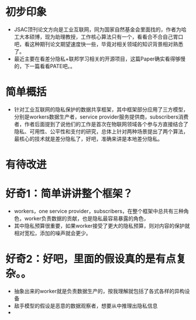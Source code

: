 # 初步印象
- JSAC顶刊论文方向是工业互联网，同为国家自然基金会里面找的，作者为哈工大本硕博，现为助理教授，工作核心算法只有一个，看看合不合自己胃口吧，看这种期刊论文期望速度快一些，毕竟对相关领域的知识背景相对熟悉了。
- 最近主要在看差分隐私+联邦学习相关的开源项目，这篇Paper确实看得够慢的，下一篇看看PATE吧。。

# 简单概括
- 针对工业互联网的隐私保护的数据共享框架，其中框架部分应用了三方模型，分别是workers数据生产者，service provider服务提供商，subscribers消费者，作者后面提到了说他们的工作是首次在物联网领域各个参与方直接结合了隐私、可用性、公平性和支付的研究，总体上针对两种场景提出了两个算法，最核心的技术就是差分隐私了，好吧，准确来讲是本地差分隐私。

# 有待改进

# 好奇1：简单讲讲整个框架？
- workers，one service provider，subscribers，在整个框架中总共有三种角色，worker负责数据的贡献，也是隐私最容易暴露的角色，
- 其中隐私预算很重要，如果worker接受了更大的隐私预算，则对内容的保护就相对宽松，添加的噪声就会更少。

# 好奇2：好吧，里面的假设真的是有点复杂。。
- 抽象出来的worker就是负责数据生产的，按我理解就包括了各式各样的异构设备
- 敌手模型的假设是恶意的数据观察者，想要从中推理出隐私信息
- 


